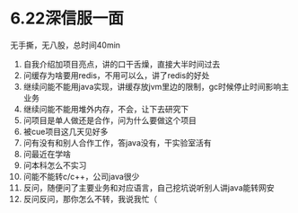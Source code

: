 # 6.22深信服一面

无手撕，无八股，总时间40min

1. 自我介绍加项目亮点，讲的口干舌燥，直接大半时间过去
2. 问缓存为啥要用redis，不用可以么，讲了redis的好处
3. 继续问能不能用java实现，讲缓存放jvm里边的限制，gc时候停止时间影响主业务
4. 继续问能不能用堆外内存，不会，让下去研究下
5. 问项目是单人做还是合作，问为什么要做这个项目
6. 被cue项目这几天见好多
7. 问有没有和别人合作工作，答java没有，干实验室活有
8. 问最近在学啥
9. 问本科怎么不实习
10. 问能不能转c/c++，公司java很少
11. 反问，随便问了主要业务和对应语言，自己挖坑说听别人讲java能转网安
12. 反问反问，那你怎么不转，我说我忙（